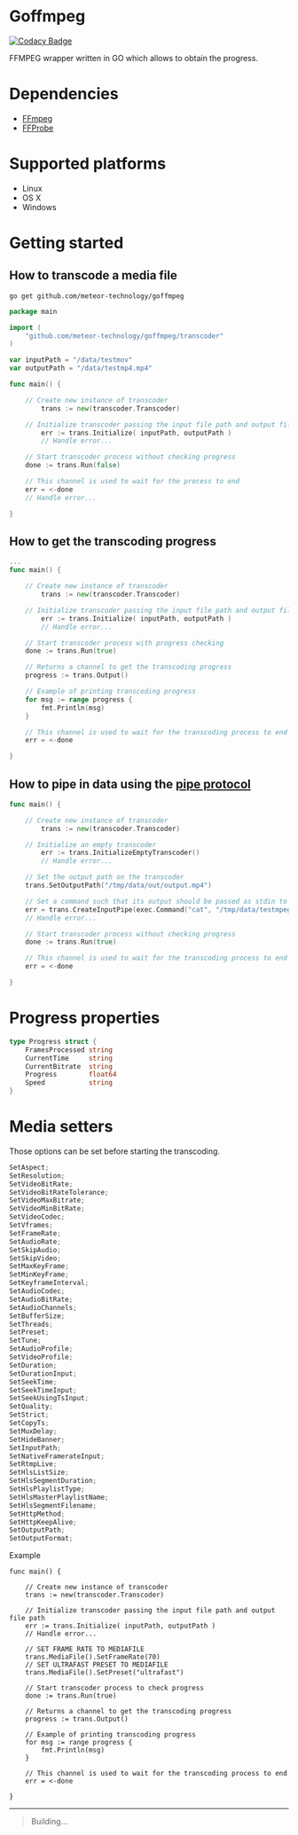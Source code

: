 ﻿# Goffmpeg

[![Codacy Badge](https://api.codacy.com/project/badge/Grade/93e018e5008b4439acbb30d715b22e7f)](https://www.codacy.com/app/francisco.romero/goffmpeg?utm_source=github.com&utm_medium=referral&utm_content=meteor-technology/goffmpeg&utm_campaign=Badge_Grade)

FFMPEG wrapper written in GO which allows to obtain the progress.

# Dependencies

- [FFmpeg](https://www.ffmpeg.org/)
- [FFProbe](https://www.ffmpeg.org/ffprobe.html)

# Supported platforms

- Linux
- OS X
- Windows

# Getting started

## How to transcode a media file

```shell
go get github.com/meteor-technology/goffmpeg
```

```go
package main

import (
    "github.com/meteor-technology/goffmpeg/transcoder"
)

var inputPath = "/data/testmov"
var outputPath = "/data/testmp4.mp4"

func main() {

	// Create new instance of transcoder
    	trans := new(transcoder.Transcoder)

	// Initialize transcoder passing the input file path and output file path
    	err := trans.Initialize( inputPath, outputPath )
    	// Handle error...

	// Start transcoder process without checking progress
	done := trans.Run(false)

	// This channel is used to wait for the process to end
	err = <-done
	// Handle error...

}
```

## How to get the transcoding progress

```go
...
func main() {

	// Create new instance of transcoder
    	trans := new(transcoder.Transcoder)

	// Initialize transcoder passing the input file path and output file path
    	err := trans.Initialize( inputPath, outputPath )
    	// Handle error...

	// Start transcoder process with progress checking
	done := trans.Run(true)

	// Returns a channel to get the transcoding progress
	progress := trans.Output()

	// Example of printing transcoding progress
	for msg := range progress {
		fmt.Println(msg)
	}

	// This channel is used to wait for the transcoding process to end
	err = <-done

}
```

## How to pipe in data using the [pipe protocol](https://ffmpeg.org/ffmpeg-protocols.html#pipe)

```go
func main() {

	// Create new instance of transcoder
    	trans := new(transcoder.Transcoder)

	// Initialize an empty transcoder
    	err := trans.InitializeEmptyTranscoder()
    	// Handle error...

	// Set the output path on the transcoder
	trans.SetOutputPath("/tmp/data/out/output.mp4")

	// Set a command such that its output should be passed as stdin to ffmpeg
	err = trans.CreateInputPipe(exec.Command("cat", "/tmp/data/testmpeg"))
	// Handle error...

	// Start transcoder process without checking progress
	done := trans.Run(true)

	// This channel is used to wait for the transcoding process to end
	err = <-done

}
```

# Progress properties

```go
type Progress struct {
	FramesProcessed string
	CurrentTime     string
	CurrentBitrate  string
	Progress        float64
	Speed           string
}
```

# Media setters

Those options can be set before starting the transcoding.

```js
SetAspect;
SetResolution;
SetVideoBitRate;
SetVideoBitRateTolerance;
SetVideoMaxBitrate;
SetVideoMinBitRate;
SetVideoCodec;
SetVframes;
SetFrameRate;
SetAudioRate;
SetSkipAudio;
SetSkipVideo;
SetMaxKeyFrame;
SetMinKeyFrame;
SetKeyframeInterval;
SetAudioCodec;
SetAudioBitRate;
SetAudioChannels;
SetBufferSize;
SetThreads;
SetPreset;
SetTune;
SetAudioProfile;
SetVideoProfile;
SetDuration;
SetDurationInput;
SetSeekTime;
SetSeekTimeInput;
SetSeekUsingTsInput;
SetQuality;
SetStrict;
SetCopyTs;
SetMuxDelay;
SetHideBanner;
SetInputPath;
SetNativeFramerateInput;
SetRtmpLive;
SetHlsListSize;
SetHlsSegmentDuration;
SetHlsPlaylistType;
SetHlsMasterPlaylistName;
SetHlsSegmentFilename;
SetHttpMethod;
SetHttpKeepAlive;
SetOutputPath;
SetOutputFormat;
```

Example

```golang
func main() {

	// Create new instance of transcoder
	trans := new(transcoder.Transcoder)

	// Initialize transcoder passing the input file path and output file path
	err := trans.Initialize( inputPath, outputPath )
	// Handle error...

	// SET FRAME RATE TO MEDIAFILE
	trans.MediaFile().SetFrameRate(70)
	// SET ULTRAFAST PRESET TO MEDIAFILE
	trans.MediaFile().SetPreset("ultrafast")

	// Start transcoder process to check progress
	done := trans.Run(true)

	// Returns a channel to get the transcoding progress
	progress := trans.Output()

	// Example of printing transcoding progress
	for msg := range progress {
		fmt.Println(msg)
	}

	// This channel is used to wait for the transcoding process to end
	err = <-done

}
```

---

> Building...
